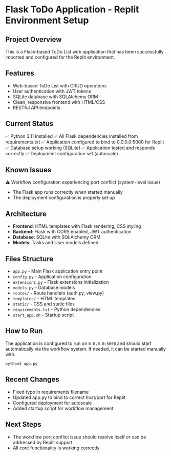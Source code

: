 # Flask ToDo Application - Replit Environment Setup

## Project Overview
This is a Flask-based ToDo List web application that has been successfully imported and configured for the Replit environment.

## Features
- Web-based ToDo List with CRUD operations
- User authentication with JWT tokens
- SQLite database with SQLAlchemy ORM
- Clean, responsive frontend with HTML/CSS
- RESTful API endpoints

## Current Status
✅ Python 3.11 installed
✅ All Flask dependencies installed from requirements.txt
✅ Application configured to bind to 0.0.0.0:5000 for Replit
✅ Database setup working (SQLite)
✅ Application tested and responds correctly
✅ Deployment configuration set (autoscale)

## Known Issues
⚠️ Workflow configuration experiencing port conflict (system-level issue)
- The Flask app runs correctly when started manually
- The deployment configuration is properly set up

## Architecture
- **Frontend**: HTML templates with Flask rendering, CSS styling
- **Backend**: Flask with CORS enabled, JWT authentication
- **Database**: SQLite with SQLAlchemy ORM
- **Models**: Tasks and User models defined

## Files Structure
- `app.py` - Main Flask application entry point
- `config.py` - Application configuration
- `extensions.py` - Flask extensions initialization
- `models.py` - Database models
- `routes/` - Route handlers (auth.py, view.py)
- `templates/` - HTML templates
- `static/` - CSS and static files
- `requirements.txt` - Python dependencies
- `start_app.sh` - Startup script

## How to Run
The application is configured to run on `0.0.0.0:5000` and should start automatically via the workflow system. If needed, it can be started manually with:
```
python3 app.py
```

## Recent Changes
- Fixed typo in requirements filename
- Updated app.py to bind to correct host/port for Replit
- Configured deployment for autoscale
- Added startup script for workflow management

## Next Steps
- The workflow port conflict issue should resolve itself or can be addressed by Replit support
- All core functionality is working correctly